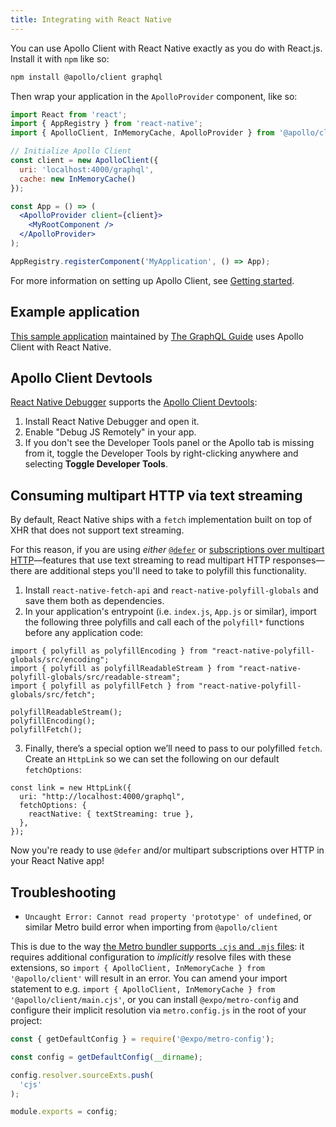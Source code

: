 ```yaml
---
title: Integrating with React Native
---
```


You can use Apollo Client with React Native exactly as you do with React.js. Install it with `npm` like so:

```bash
npm install @apollo/client graphql
```

Then wrap your application in the `ApolloProvider` component, like so:

```jsx
import React from 'react';
import { AppRegistry } from 'react-native';
import { ApolloClient, InMemoryCache, ApolloProvider } from '@apollo/client';

// Initialize Apollo Client
const client = new ApolloClient({
  uri: 'localhost:4000/graphql',
  cache: new InMemoryCache()
});

const App = () => (
  <ApolloProvider client={client}>
    <MyRootComponent />
  </ApolloProvider>
);

AppRegistry.registerComponent('MyApplication', () => App);
```

For more information on setting up Apollo Client, see [Getting started](../get-started/).

## Example application

[This sample application](https://github.com/GraphQLGuide/guide-react-native) maintained by [The GraphQL Guide](https://graphql.guide/) uses Apollo Client with React Native.

## Apollo Client Devtools

[React Native Debugger](https://github.com/jhen0409/react-native-debugger) supports the [Apollo Client Devtools](../development-testing/developer-tooling/#apollo-client-devtools):

1. Install React Native Debugger and open it.
2. Enable "Debug JS Remotely" in your app.
3. If you don't see the Developer Tools panel or the Apollo tab is missing from it, toggle the Developer Tools by right-clicking anywhere and selecting **Toggle Developer Tools**.

## Consuming multipart HTTP via text streaming

By default, React Native ships with a `fetch` implementation built on top of XHR that does not support text streaming.

For this reason, if you are using *either* [`@defer`](../data/defer) or [subscriptions over multipart HTTP](../data/subscriptions#subscriptions-via-multipart-http)—features that use text streaming to read multipart HTTP responses—there are additional steps you'll need to take to polyfill this functionality.

1. Install `react-native-fetch-api` and `react-native-polyfill-globals` and save them both as dependencies.
2. In your application's entrypoint (i.e. `index.js`, `App.js` or similar), import the following three polyfills and call each of the `polyfill*` functions before any application code:
  ```tsx
  import { polyfill as polyfillEncoding } from "react-native-polyfill-globals/src/encoding";
  import { polyfill as polyfillReadableStream } from "react-native-polyfill-globals/src/readable-stream";
  import { polyfill as polyfillFetch } from "react-native-polyfill-globals/src/fetch";

  polyfillReadableStream();
  polyfillEncoding();
  polyfillFetch();
  ```
3. Finally, there’s a special option we’ll need to pass to our polyfilled `fetch`. Create an `HttpLink` so we can set the following on our default `fetchOptions`:
```tsx
const link = new HttpLink({
  uri: "http://localhost:4000/graphql",
  fetchOptions: {
    reactNative: { textStreaming: true },
  },
});
```

Now you're ready to use `@defer` and/or multipart subscriptions over HTTP in your React Native app!

## Troubleshooting

* `Uncaught Error: Cannot read property 'prototype' of undefined`, or similar Metro build error when importing from `@apollo/client`

This is due to the way [the Metro bundler supports `.cjs` and `.mjs` files](https://github.com/facebook/metro/issues/535#issuecomment-1198071838): it requires additional configuration to _implicitly_ resolve files with these extensions, so `import { ApolloClient, InMemoryCache } from '@apollo/client'` will result in an error. You can amend your import statement to e.g. `import { ApolloClient, InMemoryCache } from '@apollo/client/main.cjs'`, or you can install `@expo/metro-config` and configure their implicit resolution via `metro.config.js` in the root of your project:

```js title="metro.config.js"
const { getDefaultConfig } = require('@expo/metro-config');

const config = getDefaultConfig(__dirname);

config.resolver.sourceExts.push(
  'cjs'
);

module.exports = config;
```
